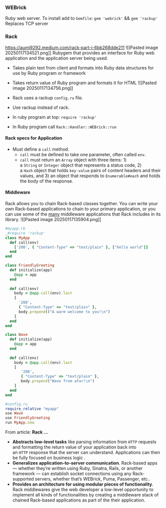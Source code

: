 ### WEBrick
Ruby web server.
To install add to `Gemfile`:  `gem 'webrick'` && `gem 'rackup'`
Replaces TCP server

### Rack
https://aumi9292.medium.com/rack-part-i-6bb268dde211
![[Pasted image 20250117134521.png]]
Rubygem that provides an interface for Ruby web application and the application server being used.
- Takes plain text from client and formats into Ruby data structures for use by Ruby program or framework
- Takes return value of Ruby program and formats it for HTML
![[Pasted image 20250117134756.png]]

- Rack uses a rackup `config.ru` file.
- Use rackup instead of rack.
- In ruby program at top: `require 'rackup'`
- In Ruby program call `Rack::Handler::WEBrick::run`
#### Rack specs for Application
- Must define a `call` method.
	- `call` must be defined to take one parameter, often called `env`.
	- `call` must return an `Array` object with three items: 1) a `String` or `Integer` object that represents a status code, 2) a `Hash` object that holds `key-value` pairs of content headers and their values, and 3) an object that responds to `Enumerable#each` and holds the body of the response.

#### Middleware
Rack allows you to chain Rack-based classes together. You can write your own Rack-based applications to chain to your primary application, or you can use some of the [many](https://github.com/rack/rack/wiki/List-of-Middleware) middleware applications that Rack includes in its library.
![[Pasted image 20250117135904.png]]
```ruby
#myapp.rb  
_#require 'rackup'
class MyApp  
  def call(env)  
    ['200', { "Content-Type" => "text/plain" }, ["hello world"]]  
  end  
end

class FriendlyGreeting  
  def initialize(app)  
    @app = app  
  end
  
  def call(env)  
    body = @app.call(env).last
    [  
      '200',   
      { "Content-Type" => "text/plain" },   
      body.prepend()"A warm welcome to you!\n")  
    ]  
  end  
end

class Wave  
  def initialize(app)  
    @app = app  
  end
  
  def call(env)  
    body = @app.call(env).last
    [  
       '200',   
       { "Content-Type" => "text/plain" },   
       body.prepend("Wave from afar!\n")  
    ]  
  end   
end
```

```ruby
#config.ru  
require_relative "myapp"
use Wave  
use FriendlyGreeting
run MyApp.new
```

From article:
**Rack …**

- **Abstracts low-level tasks** like parsing information from `HTTP` requests and formatting the return value of your application back into an `HTTP` response that the server can understand. Applications can then be fully focused on business logic .
- **Generalizes application-to-server communication**. Rack-based apps — whether they’re written using Ruby, Sinatra, Rails, or another framework — can establish socket connections using any Rack-supported servers, whether that’s WEBrick, Puma, Passenger, etc..
- **Provides an architecture for using modular pieces of functionality**. Rack middlewares give the web developer a low-level opportunity to implement all kinds of functionalities by creating a middleware stack of chained Rack-based applications as part of the their application.

